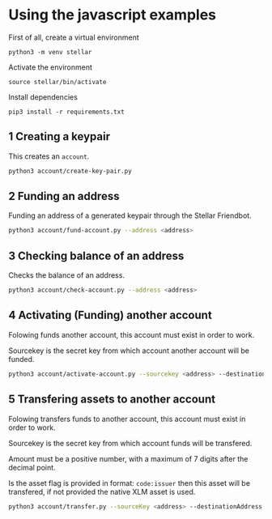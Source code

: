 # Using the javascript examples

First of all, create a virtual environment

`python3 -m venv stellar`

Activate the environment

`source stellar/bin/activate`

Install dependencies

`pip3 install -r requirements.txt`

## 1 Creating a keypair

This creates an `account`.

```sh
python3 account/create-key-pair.py
```

## 2 Funding an address

Funding an address of a generated keypair through the Stellar Friendbot.

```sh
python3 account/fund-account.py --address <address>
```

## 3 Checking balance of an address

Checks the balance of an address.

```sh
python3 account/check-account.py --address <address>
```

## 4 Activating (Funding) another account

Folowing funds another account, this account must exist in order to work.

Sourcekey is the secret key from which account another account will be funded.

```sh
python3 account/activate-account.py --sourcekey <address> --destinationaddress <destinationAddress>
```

## 5 Transfering assets to another account

Folowing transfers funds to another account, this account must exist in order to work.

Sourcekey is the secret key from which account funds will be transfered.

Amount must be a positive number, with a maximum of 7 digits after the decimal point.

Is the asset flag is provided in format: `code:issuer` then this asset will be transfered, if not provided the native XLM asset is used.

```sh
python3 account/transfer.py --sourceKey <address> --destinationAddress <destinationAddress> --amount <amount> --asset <code:issuer>
```
